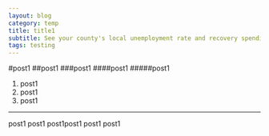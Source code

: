 ```yaml
---
layout: blog
category: temp
title: title1
subtitle: See your county's local unemployment rate and recovery spending
tags: testing
---
```


#post1
##post1
###post1
####post1
#####post1

1. post1
2. post1
3. post1

*****
post1
post1
post1post1
post1
post1